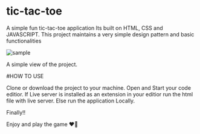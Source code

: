 # tic-tac-toe
A simple fun tic-tac-toe application
Its built on HTML, CSS and JAVASCRIPT.
This project maintains a very simple design pattern and basic functionalities


![sample](https://github.com/AnonSols/tic-tac-toe/assets/97647929/673e6a1e-d521-4874-b138-93354bcf41af)


A simple view of the project.

#HOW TO USE

Clone or download the project to your machine.
Open and Start your code editior.
If Live server is installed as an extension in your editior run the html file with live server. Else run the application Locally.

Finally!!

Enjoy and play the game ❤️💫
